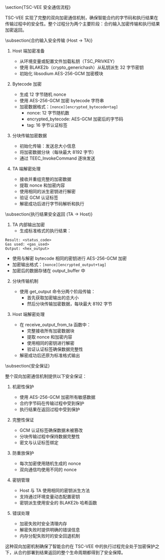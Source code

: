 \section{TSC-VEE 安全通信流程}

TSC-VEE 实现了完整的双向加密通信机制，确保智能合约的字节码和执行结果在传输过程中的安全性。整个过程分为两个主要阶段：合约输入加密传输和执行结果加密返回。

\subsection{合约输入安全传输 (Host → TA)}

1. Host 端加密准备
   - 从环境变量或配置文件加载私钥（TSC_PRIVKEY）
   - 使用 BLAKE2b（crypto_generichash）从私钥派生 32 字节密钥
   - 初始化 libsodium AES-256-GCM 加密模块

2. Bytecode 加密
   - 生成 12 字节随机 nonce
   - 使用 AES-256-GCM 加密 bytecode 字符串
   - 加密数据格式：`[nonce][encrypted_bytecode+tag]`
     * nonce: 12 字节随机数
     * encrypted_bytecode: AES-GCM 加密后的字节码
     * tag: 16 字节认证标签

3. 分块传输加密数据
   - 初始化传输：发送总大小信息
   - 将加密数据分块（每块最大 8192 字节）
   - 通过 TEEC_InvokeCommand 逐块发送

4. TA 端解密处理
   - 接收并重组完整的加密数据
   - 提取 nonce 和加密内容
   - 使用相同的派生密钥进行解密
   - 验证 GCM 认证标签
   - 解密成功后进行字节码解析和执行

\subsection{执行结果安全返回 (TA → Host)}

1. TA 内部输出加密
   - 生成标准格式的执行结果：
```
Result: <status_code>
Gas used: <gas_used>
Output: <hex_output>
```
   - 使用与解密 bytecode 相同的密钥进行 AES-256-GCM 加密
   - 加密输出格式：`[nonce][encrypted_output+tag]`
   - 加密后的数据存储在 output_buffer 中

2. 分块传输机制
   - 使用 get_output 命令分两个阶段传输：
     * 首先获取加密输出的总大小
     * 然后分块传输加密数据，每块最大 8192 字节

3. Host 端解密处理
   - 在 receive_output_from_ta 函数中：
     * 完整接收所有加密数据块
     * 提取 nonce 和加密内容
     * 使用相同的密钥进行解密
     * 验证认证标签确保数据完整性
   - 解密成功后还原为标准格式输出

\subsection{安全保证}

整个双向加密通信机制提供以下安全保证：

1. 机密性保护
   - 使用 AES-256-GCM 加密所有敏感数据
   - 合约字节码在传输过程中受到保护
   - 执行结果在返回过程中受到保护

2. 完整性保证
   - GCM 认证标签确保数据未被篡改
   - 分块传输过程中保持数据完整性
   - 密文与认证标签绑定

3. 防重放保护
   - 每次加密使用随机生成的 nonce
   - 双向通信均使用不同的 nonce

4. 密钥管理
   - Host 与 TA 使用相同的密钥派生方法
   - 支持通过环境变量动态配置密钥
   - 密钥派生使用安全的 BLAKE2b 哈希函数

5. 错误处理
   - 加密失败时安全清理内存
   - 解密失败时提供明确的错误信息
   - 内存分配失败时的安全回退机制

这种双向加密机制确保了智能合约在 TSC-VEE 中的执行过程完全处于加密保护之下，从合约部署到结果返回的整个生命周期都得到了安全保障。